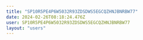 ```yaml
---
title: "SP10R5PE4P6W5032R93ZDSDWS5EGCQZHNJBNRBW77"
date: 2024-02-26T08:18:24.476Z
user: SP10R5PE4P6W5032R93ZDSDWS5EGCQZHNJBNRBW77
layout: "users"
---
```

    